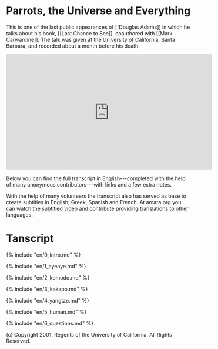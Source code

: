 # Parrots, the Universe and Everything

This is one of the last public appearances of [[Douglas Adams]] in which he talks
about his book, [[Last Chance to See]], coauthored with [[Mark Carwardine]].
The talk was given at the University of California, Santa Barbara, and recorded
about a month before his death.

<iframe width="560" height="315" src="https://www.youtube.com/embed/_ZG8HBuDjgc" frameborder="0" allow="accelerometer; autoplay; encrypted-media; gyroscope; picture-in-picture" allowfullscreen></iframe>

Below you can find the full transcript in English---completed with the help of
many anonymous contributors---with links and a few extra notes.

With the help of many volunteers the transcript also has served as base to
create subtitles in English, Greek, Spanish and French. At amara.org you can
watch [the subtitled video][subtitled] and contribute providing translations
to other languages.

[subtitled]: http://amara.org/en/videos/yoedZnaqoAov/info/douglas-adams-parrots-the-universe-and-everything/

# Tanscript

{% include "en/0_intro.md" %}

{% include "en/1_ayeaye.md" %}

{% include "en/2_komodo.md" %}

{% include "en/3_kakapo.md" %}

{% include "en/4_yangtze.md" %}

{% include "en/5_human.md" %}

{% include "en/6_questions.md" %}

(c) Copyright 2001. Regents of the University of California. All Rights
Reserved.
